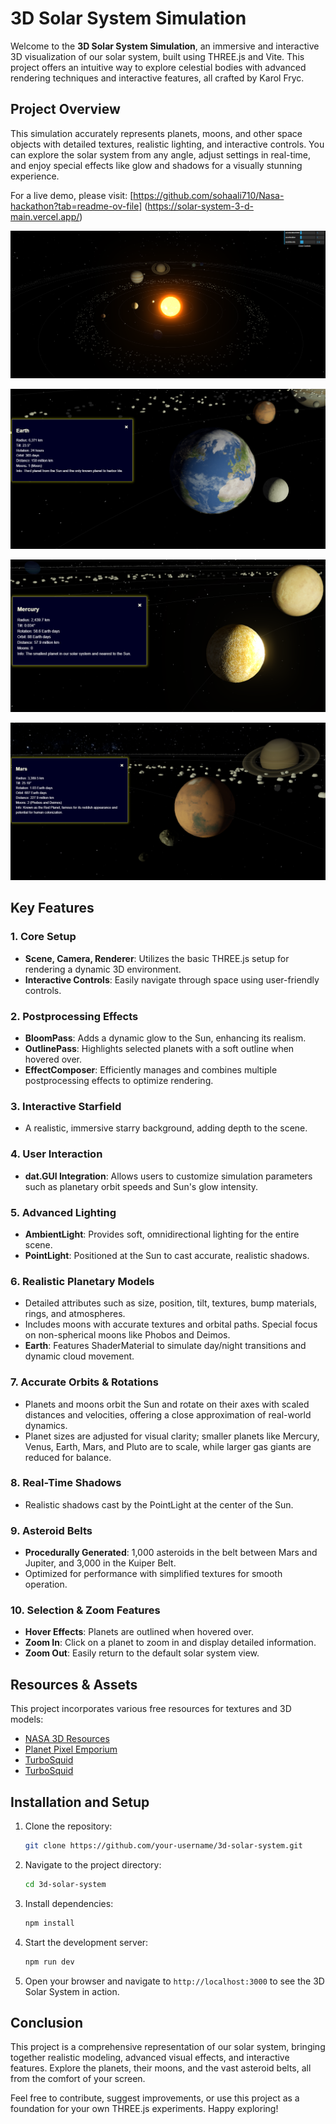 # 3D Solar System Simulation

Welcome to the **3D Solar System Simulation**, an immersive and interactive 3D visualization of our solar system, built using THREE.js and Vite. This project offers an intuitive way to explore celestial bodies with advanced rendering techniques and interactive features, all crafted by Karol Fryc.

## Project Overview

This simulation accurately represents planets, moons, and other space objects with detailed textures, realistic lighting, and interactive controls. You can explore the solar system from any angle, adjust settings in real-time, and enjoy special effects like glow and shadows for a visually stunning experience.

For a live demo, please visit: [https://github.com/sohaali710/Nasa-hackathon?tab=readme-ov-file] (https://solar-system-3-d-main.vercel.app/)

![Solar_System](images/solar_system.png)

![Earth](images/earthnew.png)

![Mercury](images/mercury.png)

![Mars](images/mars.png)

## Key Features

### 1. **Core Setup**
- **Scene, Camera, Renderer**: Utilizes the basic THREE.js setup for rendering a dynamic 3D environment.
- **Interactive Controls**: Easily navigate through space using user-friendly controls.

### 2. **Postprocessing Effects**
- **BloomPass**: Adds a dynamic glow to the Sun, enhancing its realism.
- **OutlinePass**: Highlights selected planets with a soft outline when hovered over.
- **EffectComposer**: Efficiently manages and combines multiple postprocessing effects to optimize rendering.

### 3. **Interactive Starfield**
- A realistic, immersive starry background, adding depth to the scene.

### 4. **User Interaction**
- **dat.GUI Integration**: Allows users to customize simulation parameters such as planetary orbit speeds and Sun's glow intensity.

### 5. **Advanced Lighting**
- **AmbientLight**: Provides soft, omnidirectional lighting for the entire scene.
- **PointLight**: Positioned at the Sun to cast accurate, realistic shadows.

### 6. **Realistic Planetary Models**
- Detailed attributes such as size, position, tilt, textures, bump materials, rings, and atmospheres.
- Includes moons with accurate textures and orbital paths. Special focus on non-spherical moons like Phobos and Deimos.
- **Earth**: Features ShaderMaterial to simulate day/night transitions and dynamic cloud movement.

### 7. **Accurate Orbits & Rotations**
- Planets and moons orbit the Sun and rotate on their axes with scaled distances and velocities, offering a close approximation of real-world dynamics.
- Planet sizes are adjusted for visual clarity; smaller planets like Mercury, Venus, Earth, Mars, and Pluto are to scale, while larger gas giants are reduced for balance.

### 8. **Real-Time Shadows**
- Realistic shadows cast by the PointLight at the center of the Sun.

### 9. **Asteroid Belts**
- **Procedurally Generated**: 1,000 asteroids in the belt between Mars and Jupiter, and 3,000 in the Kuiper Belt.
- Optimized for performance with simplified textures for smooth operation.

### 10. **Selection & Zoom Features**
- **Hover Effects**: Planets are outlined when hovered over.
- **Zoom In**: Click on a planet to zoom in and display detailed information.
- **Zoom Out**: Easily return to the default solar system view.

## Resources & Assets

This project incorporates various free resources for textures and 3D models:
- [NASA 3D Resources](https://nasa3d.arc.nasa.gov/images)
- [Planet Pixel Emporium](https://planetpixelemporium.com/index.php)
- [TurboSquid](https://www.turbosquid.com/)
- [TurboSquid](https://codingtorque.com/3d-solar-system-using-html-css-and-javascript/)

## Installation and Setup
1. Clone the repository:
    ```sh
    git clone https://github.com/your-username/3d-solar-system.git
    ```
2. Navigate to the project directory:
    ```sh
    cd 3d-solar-system
    ```
3. Install dependencies:
    ```sh
    npm install
    ```
4. Start the development server:
    ```sh
    npm run dev
    ```
5. Open your browser and navigate to `http://localhost:3000` to see the 3D Solar System in action.

## Conclusion
This project is a comprehensive representation of our solar system, bringing together realistic modeling, advanced visual effects, and interactive features. Explore the planets, their moons, and the vast asteroid belts, all from the comfort of your screen.

Feel free to contribute, suggest improvements, or use this project as a foundation for your own THREE.js experiments. Happy exploring!
